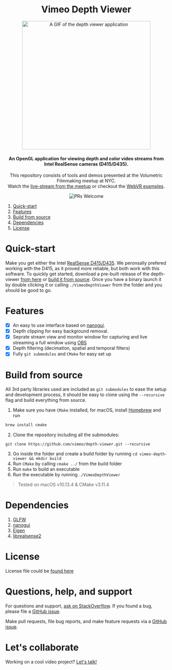 <h1 align="center">Vimeo Depth Viewer</h1>


<p align="center">
<img src="https://github.com/vimeo/depth-viewer/blob/master/docs/cover.png" alt="A GIF of the depth viewer application" height="400" />
</p>

<h4 align="center">An OpenGL application for viewing depth and color video streams from Intel RealSense cameras (D415/D435).</h4><p align="center">This repository consists of tools and demos presented at the Volumetric Filmmaking meetup at NYC.<br> Watch the <a href="https://vimeo.com/280815263#t=7836s">live-stream from the meetup</a> or checkout the <a href="https://github.com/vimeo/vimeo-depth-player/">WebVR examples</a>.</p>

<p align="center">
  <img src="https://img.shields.io/badge/PRs-welcome-brightgreen.svg?style=flat-square" alt="PRs Welcome">
</p>
 
1. [Quick-start](#quick-start)
1. [Features](#features)
1. [Build from source](#build-from-source)
1. [Dependencies](#dependencies)
1. [License](#license)

# Quick-start
Make you get either the Intel [RealSense D415/D435](https://click.intel.com/intelr-realsensetm-depth-camera-d415.html). We peronsally prefered working with the D415, as it proved more reliable, but both work with this software. To quickly get started, download a pre-built release of the depth-viewer [from here](https://github.com/vimeo/depth-viewer/releases) or [build it from source](#build-from-source). Once you have a binary launch it by double clicking it or calling `./VimeoDepthViewer` from the folder and you should be good to go.

# Features
- [x] An easy to use interface based on [nanogui](https://github.com/wjakob/nanogui).
- [x] Depth clipping for easy background removal.
- [x] Seprate stream view and monitor window for capturing and live streaming a full window using [OBS](http://obsproject.com)
- [x] Depth filtering (decimation, spatial and temporal filters)
- [x] Fully `git submodules` and `CMake` for easy set up

# Build from source
All 3rd party libraries used are included as `git submodules` to ease the setup and development process, it should be easy to clone using the `--recursive` flag and build everything from source.
1. Make sure you have `CMake` installed, for macOS, install [Homebrew](https://brew.sh) and run
```sh
brew install cmake
```
2. Clone the repository including all the submodules:
```
git clone https://github.com/vimeo/depth-viewer.git --recursive
```
3. Go inside the folder and create a build folder by running `cd vimeo-depth-viewer && mkdir build`
4. Run `CMake` by calling `cmake ../` from the build folder
5. Run `make` to build an executable
6. Run the executable by running `./VimeoDepthViewer`

> Tested on macOS v10.13.4 & CMake v3.11.4

# Dependencies
1. [GLFW](https://github.com/glfw/glfw)
1. [nanogui](https://github.com/wjakob/nanogui)
1. [Eigen](https://github.com/libigl/eigen)
1. [librealsense2](https://github.com/IntelRealSense/librealsense)

# License
License file could be [found here](https://github.com/vimeo/vimeo-depth-viewer/blob/master/LICENSE)

# Questions, help, and support
For questions and support, [ask on StackOverflow](https://stackoverflow.com/questions/ask/?tags=vimeo). If you found a bug, please file a [GitHub issue](https://github.com/vimeo/vimeo-depth-viewer/issues).

Make pull requests, file bug reports, and make feature requests via a [GitHub issue](https://github.com/vimeo/vimeo-depth-viewer/issues).

# Let's collaborate
Working on a cool video project? [Let's talk!](mailto:labs@vimeo.com)
